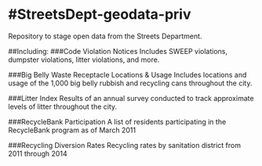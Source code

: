 #StreetsDept-geodata-priv
========================

Repository to stage open data from the Streets Department.

##Including:
###Code Violation Notices
Includes SWEEP violations, dumpster violations, litter violations, and more.

###Big Belly Waste Receptacle Locations & Usage
Includes locations and usage of the 1,000 big belly rubbish and recycling cans throughout the city.

###Litter Index
Results of an annual survey conducted to track approximate levels of litter throughout the city.

###RecycleBank Participation
A list of residents participating in the RecycleBank program as of March 2011

###Recycling Diversion Rates
Recycling rates by sanitation district from 2011 through 2014

